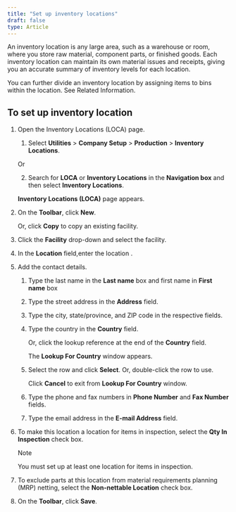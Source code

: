 ```yaml
---
title: "Set up inventory locations"
draft: false
type: Article
---
```


An inventory location is any large area, such as a warehouse or room, where you store raw material, component parts, or finished goods. Each inventory location can maintain its own material issues and receipts, giving you an accurate summary of inventory levels for each location.

You can further divide an inventory location by assigning items to bins within the location. See Related Information.

## To set up inventory location

1. Open the Inventory Locations (LOCA) page.

    1. Select **Utilities** > **Company Setup** > **Production** > **Inventory Locations**.

    Or

    2. Search for **LOCA** or **Inventory Locations** in the **Navigation box** and then select **Inventory Locations**.

    **Inventory Locations (LOCA)** page appears.

2. On the **Toolbar**, click **New**.

    Or, click **Copy** to copy an existing facility.

3. Click the **Facility** drop-down and select the facility.

4. In the **Location** field,enter the location .

5. Add the contact details.

    1. Type the last name in the **Last name** box and first name in **First name** box

    2. Type the street address in the **Address** field.

    3. Type the city, state/province, and ZIP code in the respective fields.

    4. Type the country in the **Country** field.

        Or, click the lookup reference at the end of the **Country** field.

        The **Lookup For Country** window appears.

    5. Select the row and click **Select**. Or, double-click the row to use.

        Click **Cancel** to exit from **Lookup For Country** window.

    6. Type the phone and fax numbers in **Phone Number** and **Fax Number** fields.

    7. Type the email address in the **E-mail Address** field.

6. To make this location a location for items in inspection, select the **Qty In Inspection** check box.

    >[!NOTE] 
    >You must set up at least one location for items in inspection.

7. To exclude parts at this location from material requirements planning (MRP) netting, select the **Non-nettable Location** check box.

8. On the **Toolbar**, click **Save**.